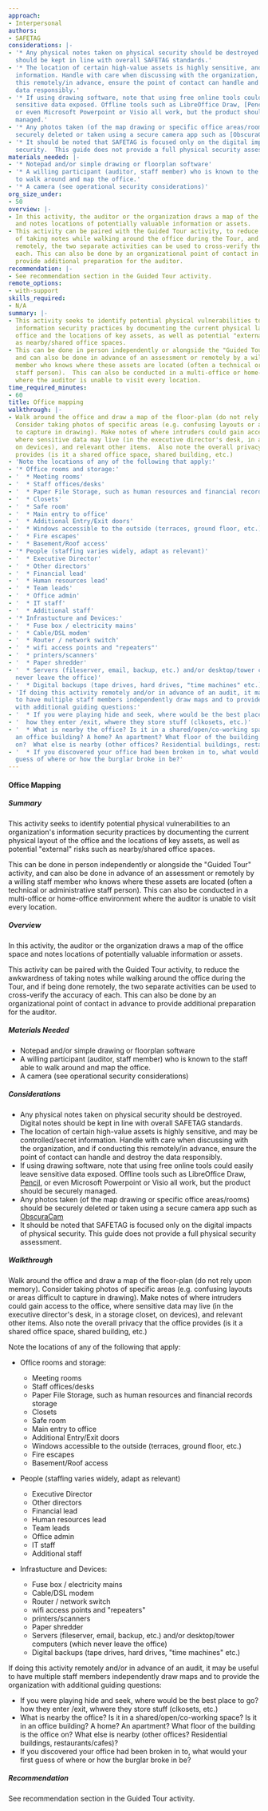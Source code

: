 ```yaml
---
approach:
- Interpersonal
authors:
- SAFETAG
considerations: |-
- '* Any physical notes taken on physical security should be destroyed. Digital notes
  should be kept in line with overall SAFETAG standards.'
- '* The location of certain high-value assets is highly sensitive, and may be controlled/secret
  information. Handle with care when discussing with the organization, and if conducting
  this remotely/in advance, ensure the point of contact can handle and destroy the
  data responsibly.'
- '* If using drawing software, note that using free online tools could easily leave
  sensitive data exposed. Offline tools such as LibreOffice Draw, [Pencil](http://pencil.evolus.vn/Downloads.html),
  or even Microsoft Powerpoint or Visio all work, but the product should be securely
  managed.'
- '* Any photos taken (of the map drawing or specific office areas/rooms) should be
  securely deleted or taken using a secure camera app such as [ObscuraCam](https://guardianproject.info/apps/obscuracam/)'
- '* It should be noted that SAFETAG is focused only on the digital impacts of physical
  security.  This guide does not provide a full physical security assessment.'
materials_needed: |-
- '* Notepad and/or simple drawing or floorplan software'
- '* A willing participant (auditor, staff member) who is known to the staff able
  to walk around and map the office.'
- '* A camera (see operational security considerations)'
org_size_under:
- 50
overview: |-
- In this activity, the auditor or the organization draws a map of the office space
  and notes locations of potentially valuable information or assets.
- This activity can be paired with the Guided Tour activity, to reduce the awkwardness
  of taking notes while walking around the office during the Tour, and if being done
  remotely, the two separate activities can be used to cross-verify the accuracy of
  each. This can also be done by an organizational point of contact in advance to
  provide additional preparation for the auditor.
recommendation: |-
- See recommendation section in the Guided Tour activity.
remote_options:
- with-support
skills_required:
- N/A
summary: |-
- This activity seeks to identify potential physical vulnerabilities to an organization's
  information security practices by documenting the current physical layout of the
  office and the locations of key assets, as well as potential "external" risks such
  as nearby/shared office spaces.
- This can be done in person independently or alongside the "Guided Tour" activity,
  and can also be done in advance of an assessment or remotely by a willing staff
  member who knows where these assets are located (often a technical or administrative
  staff person).  This can also be conducted in a multi-office or home-office environment
  where the auditor is unable to visit every location.
time_required_minutes:
- 60
title: Office mapping
walkthrough: |-
- Walk around the office and draw a map of the floor-plan (do not rely upon memory).
  Consider taking photos of specific areas (e.g. confusing layouts or areas difficult
  to capture in drawing). Make notes of where intruders could gain access to the office,
  where sensitive data may live (in the executive director's desk, in a storage closet,
  on devices), and relevant other items.  Also note the overall privacy that the office
  provides (is it a shared office space, shared building, etc.)
- 'Note the locations of any of the following that apply:'
- '* Office rooms and storage:'
- '  * Meeting rooms'
- '  * Staff offices/desks'
- '  * Paper File Storage, such as human resources and financial records storage'
- '  * Closets'
- '  * Safe room'
- '  * Main entry to office'
- '  * Additional Entry/Exit doors'
- '  * Windows accessible to the outside (terraces, ground floor, etc.)'
- '  * Fire escapes'
- '  * Basement/Roof access'
- '* People (staffing varies widely, adapt as relevant)'
- '  * Executive Director'
- '  * Other directors'
- '  * Financial lead'
- '  * Human resources lead'
- '  * Team leads'
- '  * Office admin'
- '  * IT staff'
- '  * Additional staff'
- '* Infrastucture and Devices:'
- '  * Fuse box / electricity mains'
- '  * Cable/DSL modem'
- '  * Router / network switch'
- '  * wifi access points and "repeaters"'
- '  * printers/scanners'
- '  * Paper shredder'
- '  * Servers (fileserver, email, backup, etc.) and/or desktop/tower computers (which
  never leave the office)'
- '  * Digital backups (tape drives, hard drives, "time machines" etc.)'
- 'If doing this activity remotely and/or in advance of an audit, it may be useful
  to have multiple staff members independently draw maps and to provide the organization
  with additional guiding questions:'
- '  * If you were playing hide and seek, where would be the best place to go?'
- '  how they enter /exit, whwere they store stuff (clkosets, etc.)'
- '  * What is nearby the office? Is it in a shared/open/co-working space? Is it in
  an office building? A home? An apartment? What floor of the building is the office
  on?  What else is nearby (other offices? Residential buildings, restaurants/cafes)?'
- '  * If you discovered your office had been broken in to, what would your first
  guess of where or how the burglar broke in be?'
---
```


#### Office Mapping

##### Summary

This activity seeks to identify potential physical vulnerabilities to an organization's information security practices by documenting the current physical layout of the office and the locations of key assets, as well as potential "external" risks such as nearby/shared office spaces.

This can be done in person independently or alongside the "Guided Tour" activity, and can also be done in advance of an assessment or remotely by a willing staff member who knows where these assets are located (often a technical or administrative staff person).  This can also be conducted in a multi-office or home-office environment where the auditor is unable to visit every location.

##### Overview
In this activity, the auditor or the organization draws a map of the office space and notes locations of potentially valuable information or assets.

This activity can be paired with the Guided Tour activity, to reduce the awkwardness of taking notes while walking around the office during the Tour, and if being done remotely, the two separate activities can be used to cross-verify the accuracy of each. This can also be done by an organizational point of contact in advance to provide additional preparation for the auditor.

##### Materials Needed

* Notepad and/or simple drawing or floorplan software
* A willing participant (auditor, staff member) who is known to the staff able to walk around and map the office.
* A camera (see operational security considerations)

##### Considerations

* Any physical notes taken on physical security should be destroyed. Digital notes should be kept in line with overall SAFETAG standards.
* The location of certain high-value assets is highly sensitive, and may be controlled/secret information. Handle with care when discussing with the organization, and if conducting this remotely/in advance, ensure the point of contact can handle and destroy the data responsibly.
* If using drawing software, note that using free online tools could easily leave sensitive data exposed. Offline tools such as LibreOffice Draw, [Pencil](http://pencil.evolus.vn/Downloads.html), or even Microsoft Powerpoint or Visio all work, but the product should be securely managed.
* Any photos taken (of the map drawing or specific office areas/rooms) should be securely deleted or taken using a secure camera app such as [ObscuraCam](https://guardianproject.info/apps/obscuracam/)
* It should be noted that SAFETAG is focused only on the digital impacts of physical security.  This guide does not provide a full physical security assessment.

##### Walkthrough
Walk around the office and draw a map of the floor-plan (do not rely upon memory). Consider taking photos of specific areas (e.g. confusing layouts or areas difficult to capture in drawing). Make notes of where intruders could gain access to the office, where sensitive data may live (in the executive director's desk, in a storage closet, on devices), and relevant other items.  Also note the overall privacy that the office provides (is it a shared office space, shared building, etc.)

Note the locations of any of the following that apply:

* Office rooms and storage:
  * Meeting rooms
  * Staff offices/desks
  * Paper File Storage, such as human resources and financial records storage
  * Closets
  * Safe room
  * Main entry to office
  * Additional Entry/Exit doors
  * Windows accessible to the outside (terraces, ground floor, etc.)
  * Fire escapes
  * Basement/Roof access

* People (staffing varies widely, adapt as relevant)
  * Executive Director
  * Other directors
  * Financial lead
  * Human resources lead
  * Team leads
  * Office admin
  * IT staff
  * Additional staff

* Infrastucture and Devices:
  * Fuse box / electricity mains
  * Cable/DSL modem
  * Router / network switch
  * wifi access points and "repeaters"
  * printers/scanners
  * Paper shredder
  * Servers (fileserver, email, backup, etc.) and/or desktop/tower computers (which never leave the office)
  * Digital backups (tape drives, hard drives, "time machines" etc.)


If doing this activity remotely and/or in advance of an audit, it may be useful to have multiple staff members independently draw maps and to provide the organization with additional guiding questions:

  * If you were playing hide and seek, where would be the best place to go?
  how they enter /exit, whwere they store stuff (clkosets, etc.)
  * What is nearby the office? Is it in a shared/open/co-working space? Is it in an office building? A home? An apartment? What floor of the building is the office on?  What else is nearby (other offices? Residential buildings, restaurants/cafes)?
  * If you discovered your office had been broken in to, what would your first guess of where or how the burglar broke in be?

##### Recommendation

See recommendation section in the Guided Tour activity.